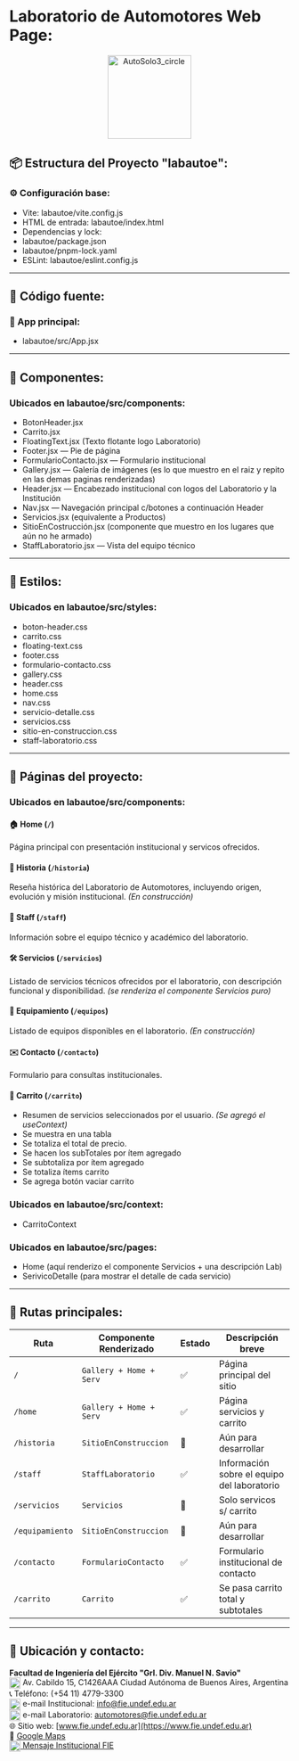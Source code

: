 # Laboratorio de Automotores Web Page:
<div align="center">
  <img width="150" height="150" alt="AutoSolo3_circle" src="https://github.com/user-attachments/assets/38627ca5-195e-4675-b25b-05d910e9b540" />
</div>

## 📦 Estructura del Proyecto "labautoe":
### ⚙️ Configuración base:
- Vite: labautoe/vite.config.js
- HTML de entrada: labautoe/index.html
- Dependencias y lock:
- labautoe/package.json
- labautoe/pnpm-lock.yaml
- ESLint: labautoe/eslint.config.js

---

## 🧩 Código fuente:
### 📌 App principal:
- labautoe/src/App.jsx

---

## 🧱 Componentes:
### Ubicados en labautoe/src/components:
- BotonHeader.jsx
- Carrito.jsx
- FloatingText.jsx (Texto flotante logo Laboratorio)
- Footer.jsx — Pie de página
- FormularioContacto.jsx — Formulario institucional
- Gallery.jsx — Galería de imágenes (es lo que muestro en el raiz y repito en las demas paginas renderizadas)
- Header.jsx — Encabezado institucional con logos del Laboratorio y la Institución
- Nav.jsx — Navegación principal c/botones a continuación Header
- Servicios.jsx (equivalente a Productos)
- SitioEnCostrucción.jsx (componente que muestro en los lugares que aún no he armado)
- StaffLaboratorio.jsx — Vista del equipo técnico

---

## 🎨 Estilos:
### Ubicados en labautoe/src/styles:
- boton-header.css
- carrito.css
- floating-text.css
- footer.css
- formulario-contacto.css
- gallery.css
- header.css
- home.css
- nav.css
- servicio-detalle.css
- servicios.css
- sitio-en-construccion.css
- staff-laboratorio.css

---

## 📁 Páginas del proyecto:
### Ubicados en labautoe/src/components:

#### 🏠 Home (`/`)
Página principal con presentación institucional  y servicos ofrecidos.

#### 📖 Historia (`/historia`)
Reseña histórica del Laboratorio de Automotores, incluyendo origen, evolución y misión institucional. *(En construcción)*

#### 👥 Staff (`/staff`)
Información sobre el equipo técnico y académico del laboratorio.

#### 🛠️ Servicios (`/servicios`)
Listado de servicios técnicos ofrecidos por el laboratorio, con descripción funcional y disponibilidad. *(se renderiza el componente Servicios puro)*

#### 🧰 Equipamiento (`/equipos`)
Listado de equipos disponibles en el laboratorio. *(En construcción)*

#### ✉️ Contacto (`/contacto`)
Formulario para consultas institucionales.

#### 🛒 Carrito (`/carrito`)
- Resumen de servicios seleccionados por el usuario. *(Se agregó el useContext)*
- Se muestra en una tabla 
- Se totaliza el total de precio.
- Se hacen los subTotales por ítem agregado
- Se subtotaliza por ítem agregado
- Se totaliza ítems carrito
- Se agrega botón vaciar carrito

### Ubicados en labautoe/src/context:
- CarritoContext

### Ubicados en labautoe/src/pages:
- Home  (aquí renderizo el componente Servicios + una descripción Lab)
- SerivicoDetalle (para mostrar el detalle de cada servicio)

---

## 🧭 Rutas principales:

| Ruta           | Componente Renderizado  | Estado   | Descripción breve                           |
|----------------|-------------------------|----------|---------------------------------------------|
| `/`            | `Gallery + Home + Serv` |    ✅   | Página principal del sitio                  |
| `/home`        | `Gallery + Home + Serv` |    ✅   | Página servicios y carrito                  |
| `/historia`    | `SitioEnConstruccion`   |    🚧   | Aún para desarrollar                        |
| `/staff`       | `StaffLaboratorio`      |    ✅   | Información sobre el equipo del laboratorio |
| `/servicios`   | `Servicios`             |    🚧   | Solo servicos s/ carrito                    |
| `/equipamiento`| `SitioEnConstruccion`   |    🚧   | Aún para desarrollar                        |
| `/contacto`    | `FormularioContacto`    |    ✅   | Formulario institucional de contacto        |
| `/carrito`     | `Carrito`               |    ✅   | Se pasa carrito total y subtotales          |

---
## 📍 Ubicación y contacto:
**Facultad de Ingeniería del Ejército "Grl. Div. Manuel N. Savio"**  
<img src="https://img.icons8.com/color/48/marker--v1.png" alt="Dirección" width="20" height="20" style="vertical-align:middle;"/> Av. Cabildo 15, C1426AAA Ciudad Autónoma de Buenos Aires, Argentina   
📞 Teléfono: (+54 11) 4779-3300  
<img src="https://img.icons8.com/color/48/new-post.png" alt="Email" width="20" height="20" style="vertical-align:middle;"/> e-mail Institucional: [info@fie.undef.edu.ar](mailto:info@fie.undef.edu.ar)  
<img src="https://img.icons8.com/color/48/new-post.png" alt="Email" width="20" height="20" style="vertical-align:middle;"/> e-mail Laboratorio: [automotores@fie.undef.edu.ar](mailto:automotores@fie.undef.edu.ar)  
🌐 Sitio web: [www.fie.undef.edu.ar](https://www.fie.undef.edu.ar)  
📌 [Google Maps](https://www.google.com/maps?q=Av.+Cabildo+15,+C1426+Ciudad+Aut%C3%B3noma+de+Buenos+Aires,+Argentina)  
<a href="https://web.whatsapp.com/send?phone=5491138569689&text=Hola%2C+quisiera+consultar+sobre+el+Laboratorio+de+Automotores." target="_blank">
  <img src="https://img.icons8.com/color/48/whatsapp--v1.png" alt="WhatsApp" width="20" height="20" style="vertical-align:middle;"/> Mensaje Institucional FIE
</a>  
